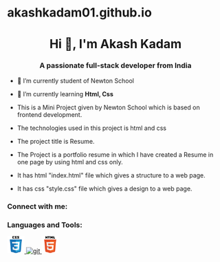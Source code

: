 # akashkadam01.github.io
<h1 align="center">Hi 👋, I'm Akash Kadam</h1>
<h3 align="center">A passionate full-stack developer from India</h3>

- 🔭 I’m currently student of Newton School 

- 🌱 I’m currently learning **Html, Css**
- This is a Mini Project given by Newton School which is based on frontend development.
- The technologies used in this project is html and css
- The project title is Resume.
- The Project is a portfolio resume in which I have created a Resume in one page by using html and css only.
- It has html "index.html" file which gives a structure to a web page.
- It has css "style.css" file which gives a design to a web page.

<h3 align="left">Connect with me:</h3>
<p align="left">
</p>

<h3 align="left">Languages and Tools:</h3>
<p align="left"> <a href="https://www.w3schools.com/css/" target="_blank" rel="noreferrer"> <img src="https://raw.githubusercontent.com/devicons/devicon/master/icons/css3/css3-original-wordmark.svg" alt="css3" width="40" height="40"/> </a> <a href="https://git-scm.com/" target="_blank" rel="noreferrer"> <img src="https://www.vectorlogo.zone/logos/git-scm/git-scm-icon.svg" alt="git" width="40" height="40"/> </a> <a href="https://www.w3.org/html/" target="_blank" rel="noreferrer"> <img src="https://raw.githubusercontent.com/devicons/devicon/master/icons/html5/html5-original-wordmark.svg" alt="html5" width="40" height="40"/> </a> </p>
